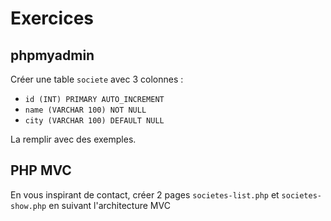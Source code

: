 # Exercices

## phpmyadmin

Créer une table `societe` avec 3 colonnes :

- `id (INT) PRIMARY AUTO_INCREMENT`
- `name (VARCHAR 100) NOT NULL`
- `city (VARCHAR 100) DEFAULT NULL`

La remplir avec des exemples.

## PHP MVC

En vous inspirant de contact, créer 2 pages `societes-list.php` et `societes-show.php` en suivant l'architecture MVC

